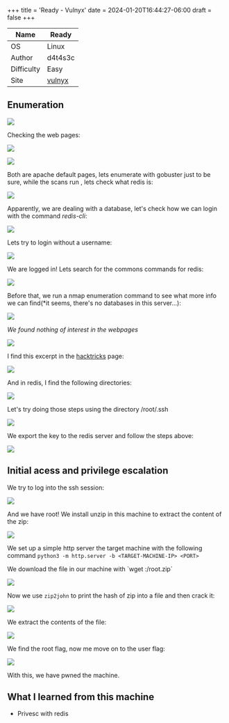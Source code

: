 +++
title = 'Ready - Vulnyx'
date = 2024-01-20T16:44:27-06:00
draft = false
+++

| Name       | Ready   |
| ---------- | ------- |
| OS         | Linux   |
| Author     | d4t4s3c |
| Difficulty | Easy    |
| Site           | [vulnyx](https://vulnyx.com)        |

## Enumeration

![](../../../../vulnyx/easy/ready/ready%20(1).png)

Checking the web pages:

![](vulnyx/easy/ready/ready%20(2).png)

![](vulnyx/easy/ready/ready%20(3).png)

Both are apache default pages, lets enumerate with gobuster just to be sure, while the scans run , lets check what redis is:

![](/vulnyx/easy/ready/ready%20(4).png)

Apparently, we are dealing with a database, let's check how we can login with the command *redis-cli*:

![](/vulnyx/easy/ready/ready%20(5).png)

Lets try to login without a username:

![](/vulnyx/easy/ready/ready%20(6).png)

We are logged in! Lets search for the commons commands for redis:

![](/vulnyx/easy/ready/ready%20(7).png)

Before that, we run a nmap enumeration command to see what more info we can find(*it seems, there's no databases in this server...):

![](/vulnyx/easy/ready/ready%20(8).png)

*We found nothing of interest in the webpages*

![](/vulnyx/easy/ready/ready%20(9).png)

I find this excerpt in the [hacktricks](https://book.hacktricks.xyz/network-services-pentesting/6379-pentesting-redis#ssh) page:

![](/vulnyx/easy/ready/ready%20(10).png)

And in redis, I find the following directories:

![](/vulnyx/easy/ready/ready%20(11).png)

Let's try doing those steps using the directory /root/.ssh

![](/vulnyx/easy/ready/ready%20(12).png)

We export the key to the redis server and follow the steps above:

![](/vulnyx/easy/ready/ready%20(13).png)

## Initial acess and privilege escalation
We try to log into the ssh session:

![](/vulnyx/easy/ready/ready%20(14).png)

And we have root! We install unzip in this machine to extract the content of the zip:

![](/vulnyx/easy/ready/ready%20(15).png)

We set up a simple http server the target machine with the following command `python3 -m http.server -b <TARGET-MACHINE-IP> <PORT>`

We download the file in our machine with `wget <TARGET-MACHINE-IP>:<PORT>/root.zip´

![](/vulnyx/easy/ready/ready%20(16).png)

Now we use `zip2john` to print the hash of zip into a file and then crack it:

![](/vulnyx/easy/ready/ready%20(17).png)

We extract the contents of the file:

![](/vulnyx/easy/ready/ready%20(18).png)

We find the root flag, now me move on to the user flag:

![](/vulnyx/easy/ready/ready%20(19).png)

With this, we have pwned the machine.

## What I learned from this machine
- Privesc with redis